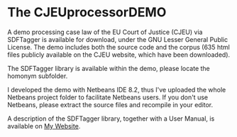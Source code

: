 # The CJEUprocessorDEMO
A demo processing case law of the EU Court of Justice (CJEU) via SDFTagger is available for download, under the GNU Lesser General Public License. The demo includes both the source code and the corpus (635 html files publicly available on the CJEU website, which have been downloaded).

The SDFTagger library is available within the demo, please locate the homonym subfolder.

I developed the demo with Netbeans IDE 8.2, thus I've uploaded the whole Netbeans project folder to facilitate Netbeans users. If you don't use Netbeans, please extract the source files and recompile in your editor.

A description of the SDFTagger library, together with a User Manual, is available on <a href="http://www.liviorobaldo.com/sdftagger.html">My Website</a>.
